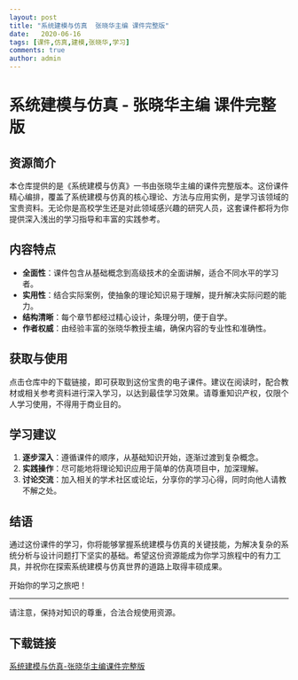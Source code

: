 ```yaml
---
layout: post
title: "系统建模与仿真  张晓华主编 课件完整版"
date:   2020-06-16
tags: [课件,仿真,建模,张晓华,学习]
comments: true
author: admin
---
```

# 系统建模与仿真 - 张晓华主编 课件完整版

## 资源简介

本仓库提供的是《系统建模与仿真》一书由张晓华主编的课件完整版本。这份课件精心编排，覆盖了系统建模与仿真的核心理论、方法与应用实例，是学习该领域的宝贵资料。无论你是高校学生还是对此领域感兴趣的研究人员，这套课件都将为你提供深入浅出的学习指导和丰富的实践参考。

## 内容特点

- **全面性**：课件包含从基础概念到高级技术的全面讲解，适合不同水平的学习者。
- **实用性**：结合实际案例，使抽象的理论知识易于理解，提升解决实际问题的能力。
- **结构清晰**：每个章节都经过精心设计，条理分明，便于自学。
- **作者权威**：由经验丰富的张晓华教授主编，确保内容的专业性和准确性。

## 获取与使用

点击仓库中的下载链接，即可获取到这份宝贵的电子课件。建议在阅读时，配合教材或相关参考资料进行深入学习，以达到最佳学习效果。请尊重知识产权，仅限个人学习使用，不得用于商业目的。

## 学习建议

1. **逐步深入**：遵循课件的顺序，从基础知识开始，逐渐过渡到复杂概念。
2. **实践操作**：尽可能地将理论知识应用于简单的仿真项目中，加深理解。
3. **讨论交流**：加入相关的学术社区或论坛，分享你的学习心得，同时向他人请教不解之处。

## 结语

通过这份课件的学习，你将能够掌握系统建模与仿真的关键技能，为解决复杂的系统分析与设计问题打下坚实的基础。希望这份资源能成为你学习旅程中的有力工具，并祝你在探索系统建模与仿真世界的道路上取得丰硕成果。

开始你的学习之旅吧！

---

请注意，保持对知识的尊重，合法合规使用资源。

## 下载链接

[系统建模与仿真-张晓华主编课件完整版](https://pan.quark.cn/s/e3b2405810d2)